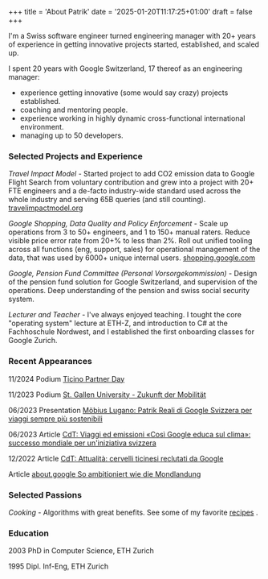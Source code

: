 +++
title = 'About Patrik'
date = '2025-01-20T11:17:25+01:00'
draft = false
+++

I'm a Swiss software engineer turned engineering manager with 20+ years of experience in getting innovative projects started, established, and scaled up.

I spent 20 years with Google Switzerland, 17 thereof as an engineering manager:
*   experience getting innovative (some would say crazy) projects established.
*   coaching and mentoring people.
*   experience working in highly dynamic cross-functional international environment.
*   managing up to 50 developers.

### Selected Projects and Experience

*Travel Impact Model* - Started project to add CO2 emission data to Google Flight Search from voluntary contribution and grew into a project with 20+ FTE engineers and a de-facto industry-wide standard used across the whole industry and serving 65B queries (and still counting). [travelimpactmodel.org](https://travelimpactmodel.org/)

*Google Shopping, Data Quality and Policy Enforcement* - Scale up operations from 3 to 50+ engineers, and 1 to 150+ manual raters. Reduce visible price error rate from 20+% to less than 2%. Roll out unified tooling across all functions (eng, support, sales) for operational management of the data, that was used by 6000+ unique internal users. [shopping.google.com](http://shopping.google.com/)

*Google, Pension Fund Committee (Personal Vorsorgekommission)* - Design of the pension fund solution for Google Switzerland, and supervision of the operations. Deep understanding of the pension and swiss social security system.

*Lecturer and Teacher* - I've always enjoyed teaching. I tought the core "operating system" lecture at ETH-Z, and introduction to C# at the Fachhoschule Nordwest, and I established the first onboarding classes for Google Zurich.

### Recent Appearances

11/2024 Podium [Ticino Partner Day](https://www.ticino.ch/en/about-us/tpd.html)

11/2023 Podium [St. Gallen University - Zukunft der Mobilität](https://www.unisg.ch/en/news/events/event-calendar/details/events/zukunft-der-mobilitaet-wenn-algorithmen-unsere-wege-beeinflussen/)

06/2023 Presentation [Möbius Lugano: Patrik Reali di Google Svizzera per viaggi sempre più sostenibili](https://www.moebiuslugano.ch/Patrik-Reali-1b285800)

06/2023 Article [CdT: Viaggi ed emissioni «Così Google educa sul clima»: successo mondiale per un'iniziativa svizzera](https://www.cdt.ch/lifestyle/tecnologia/cosi-google-educa-sul-clima-successo-mondiale-per-uniniziativa-svizzera-319197)

12/2022 Article [CdT: Attualità: cervelli ticinesi reclutati da Google](https://www.cdt.ch/prodotti/i-cervelli-ticinesi-reclutati-da-google-302902)

Article [about.google So ambitioniert wie die Mondlandung](https://about.google/intl/de_ch/stories/nachhaltige-loesungen/)


### Selected Passions

*Cooking* - Algorithms with great benefits. See some of my favorite [recipes](/tags/recipes/) .

### Education

2003
PhD in Computer Science, ETH Zurich

1995
Dipl. Inf-Eng, ETH Zurich
